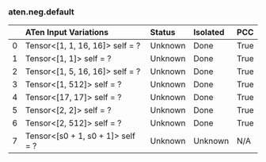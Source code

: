 ### aten.neg.default
|    | ATen Input Variations             | Status   | Isolated   | PCC   |
|---:|:----------------------------------|:---------|:-----------|:------|
|  0 | Tensor<[1, 1, 16, 16]> self = ?   | Unknown  | Done       | True  |
|  1 | Tensor<[1, 1]> self = ?           | Unknown  | Done       | True  |
|  2 | Tensor<[1, 5, 16, 16]> self = ?   | Unknown  | Done       | True  |
|  3 | Tensor<[1, 512]> self = ?         | Unknown  | Done       | True  |
|  4 | Tensor<[17, 17]> self = ?         | Unknown  | Done       | True  |
|  5 | Tensor<[2, 2]> self = ?           | Unknown  | Done       | True  |
|  6 | Tensor<[2, 512]> self = ?         | Unknown  | Done       | True  |
|  7 | Tensor<[s0 + 1, s0 + 1]> self = ? | Unknown  | Unknown    | N/A   |

